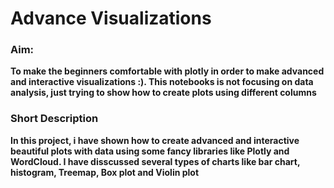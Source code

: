 # Advance Visualizations

### Aim:
**To make the beginners comfortable with plotly in order to make advanced and interactive visualizations :). This notebooks is not focusing on data analysis, just trying to show how to create plots using different columns**

### Short Description
**In this project, i have shown how to create advanced and interactive beautiful plots with data using some fancy libraries like Plotly and WordCloud. I have disscussed several types of charts like bar chart, histogram, Treemap, Box plot and Violin plot**

